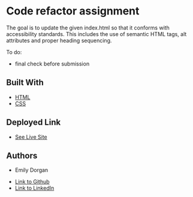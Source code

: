 # Code refactor assignment

The goal is to update the given index.html so that it conforms with accessibility standards. This includes the use of semantic HTML tags, alt attributes and proper heading sequencing.

To do: 

- final check before submission

## Built With

* [HTML](https://developer.mozilla.org/en-US/docs/Web/HTML)
* [CSS](https://developer.mozilla.org/en-US/docs/Web/CSS)

## Deployed Link

* [See Live Site](https://emdorgan.github.io/ez-access/)

## Authors

* Emily Dorgan

- [Link to Github](https://github.com/emdorgan)
- [Link to LinkedIn](https://www.linkedin.com/in/emily-dorgan/)

